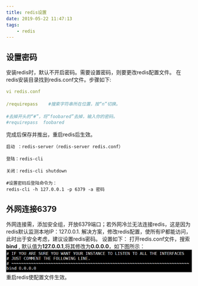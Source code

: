 ```yaml
---
title: redis设置
date: 2019-05-22 11:47:13
tags: 
    - redis
---
```


## 设置密码
安装redis时，默认不开启密码。需要设置密码，则要更改redis配置文件。
在redis安装目录找到redis.conf文件。步骤如下:
```yaml
vi redis.conf

/requirepass    #搜索字符串所在位置，按“n”切换。

#去掉开头的“#”，将“foobared”去掉，输入你的密码。
#requirepass  foobared   
```
完成后保存并推出，重启redis后生效。
```ejs
启动 ：redis-server（redis-server redis.conf）

登陆：redis-cli

关闭：redis-cli shutdown

#设置密码后登陆命令为：
redis-cli -h 127.0.0.1 -p 6379 -a 密码
```
## 外网连接6379
外网连接需，添加安全组，开放6379端口；若外网冷兰无法连接redis，这是因为redis默认监测本地IP：127.0.0.1.
解决方案，修改redis配置，使所有IP都能访问，此时出于安全考虑，建议设置redis密码。
设置如下：
打开redis.conf文件，搜索**bind** , 默认值为**127.0.0.1**,将其修改为**0.0.0.0**，如下图所示：
![开放IP](/img_redis/peiz.1.png)
重启redis使配置文件生效。
